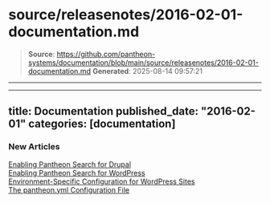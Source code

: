 # source/releasenotes/2016-02-01-documentation.md

> **Source**: https://github.com/pantheon-systems/documentation/blob/main/source/releasenotes/2016-02-01-documentation.md
> **Generated**: 2025-08-14 09:57:21

---

---
title: Documentation
published_date: "2016-02-01"
categories: [documentation]
---
### New Articles

[Enabling Pantheon Search for Drupal](/solr)  
[Enabling Pantheon Search for WordPress](/solr)  
[Environment-Specific Configuration for WordPress Sites](/guides/environment-configuration/environment-specific-config)   
[The pantheon.yml Configuration File](/pantheon-yml)

